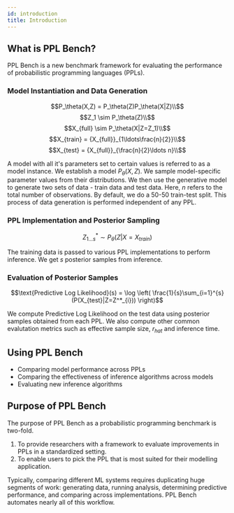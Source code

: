 ```yaml
---
id: introduction
title: Introduction
---
```

## What is PPL Bench?

PPL Bench is a new benchmark framework for evaluating the performance of probabilistic programming languages (PPLs).

### Model Instantiation and Data Generation

$$P_\theta(X,Z) =  P_\theta(Z)P_\theta(X|Z)\\$$
$$Z_1 \sim P_\theta(Z)\\$$
$$X_{full} \sim P_\theta(X|Z=Z_1)\\$$
$$X_{train} = {X_{full}}_{1\ldots\frac{n}{2}}\\$$
$$X_{test} = {X_{full}}_{\frac{n}{2}\ldots n}\\$$

A model with all it's parameters set to certain values is referred to as a model instance.
We establish a model $P_\theta(X,Z)$.
We sample model-specific parameter values from their distributions.
We then use the generative model to generate two sets of data - train data and test data.
Here, $n$ refers to the total number of observations. By default, we do a 50-50 train-test split.
This process of data generation is performed independent of any PPL.

### PPL Implementation and Posterior Sampling

$$Z^*_{1...s} \sim P_\theta(Z | X = X_{train})$$

The training data is passed to various PPL implementations to perform inference.
We get $s$ posterior samples from inference.

### Evaluation of Posterior Samples

$$\text{Predictive Log Likelihood}(s) = \log \left( \frac{1}{s}\sum_{i=1}^{s}(P(X_{test}|Z=Z^*_{i})) \right)$$

We compute Predictive Log Likelihood on the test data using posterior samples obtained from each PPL. We also compute other common evalutation metrics such as effective sample size, $r_{hat}$ and inference time.

## Using PPL Bench

* Comparing model performance across PPLs
* Comparing the effectiveness of inference algorithms across models
* Evaluating new inference algorithms

## Purpose of PPL Bench

The purpose of PPL Bench as a probabilistic programming benchmark is two-fold.

1. To provide researchers with a framework to evaluate improvements in PPLs in a standardized setting.
2. To enable users to pick the PPL that is most suited for their modelling application.

Typically, comparing different ML systems requires duplicating huge segments of work: generating data, running analysis, determining predictive performance, and comparing across implementations. PPL Bench automates nearly all of this workflow.
